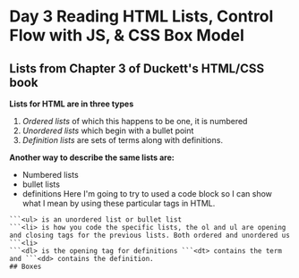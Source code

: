 # Day 3 Reading HTML Lists, Control Flow with JS, & CSS Box Model
## Lists from Chapter 3 of Duckett's HTML/CSS book
**Lists for HTML are in three types**
1. *Ordered lists* of which this happens to be one, it is numbered
2. *Unordered lists* which begin with a bullet point
3. *Definition lists* are sets of terms along with definitions.

**Another way to describe the same lists are:**
- Numbered lists
- bullet lists
- definitions
Here I'm going to try to used a code block so I can show what I mean by using these particular tags in HTML.
```<ol> is an ordered or numbered list
```<ul> is an unordered list or bullet list
```<li> is how you code the specific lists, the ol and ul are opening and closing tags for the previous lists. Both ordered and unordered us ```<li>
```<dl> is the opening tag for definitions ```<dt> contains the term and ```<dd> contains the definition.
## Boxes


